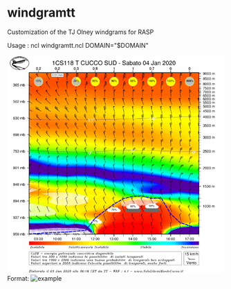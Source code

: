 # windgramtt
Customization of the TJ Olney windgrams for RASP

Usage : ncl windgramtt.ncl DOMAIN=\"$DOMAIN\"


![example](/example/1CS118.png)
Format: ![example](url)

